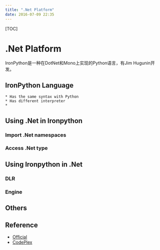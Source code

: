 ```yaml
---
title: ".Net Platform"
date: 2016-07-09 22:35
---
```


[TOC]

# .Net Platform #

IronPython是一种在DotNet和Mono上实现的Python语言，有Jim Hugunin开发。

## IronPython Language ##

    * Has the same syntax with Python
    * Has different interpreter
    *

## Using .Net in Ironpython ##

### Import .Net namespaces ###
### Access .Net type ###


## Using Ironpython in .Net ##

### DLR ###
### Engine ###

## Others ##

## Reference ##

* [Official](http://ironpython.net)
* [CodePlex](http://ironpython.codeplex.com/)


